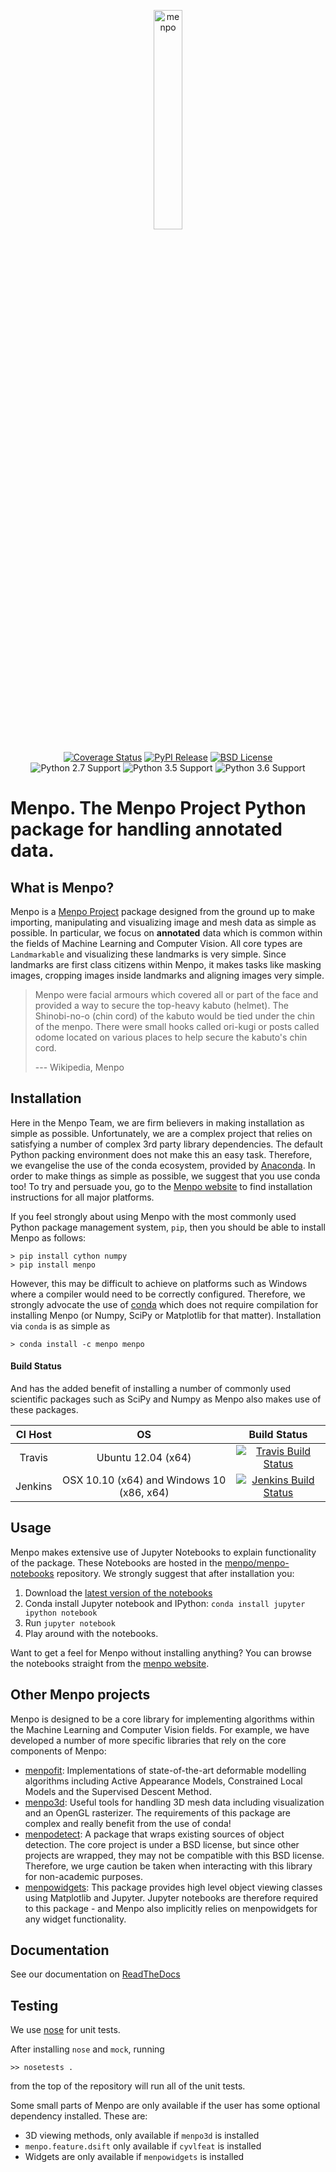 
<p align="center">
  <img src="menpo-logo.png" alt="menpo" width="30%"></center>
  <br><br>
  <a href="https://coveralls.io/r/menpo/menpo"><img src="http://img.shields.io/coveralls/menpo/menpo.svg?style=flat" alt="Coverage Status"/></a>
  <a href="https://pypi.python.org/pypi/menpo"><img src="http://img.shields.io/pypi/v/menpo.svg?style=flat" alt="PyPI Release"/></a>
  <a href="https://github.com/menpo/menpo/blob/master/LICENSE.txt"><img src="http://img.shields.io/badge/License-BSD-green.svg" alt="BSD License"/></a>
  <br>
  <img src="https://img.shields.io/badge/Python-2.7-green.svg" alt="Python 2.7 Support"/>
  <img src="https://img.shields.io/badge/Python-3.5-green.svg" alt="Python 3.5 Support"/>
  <img src="https://img.shields.io/badge/Python-3.6-green.svg" alt="Python 3.6 Support"/>
</p>


Menpo. The Menpo Project Python package for handling annotated data.
====================================================================
What is Menpo?
--------------
Menpo is a [Menpo Project](http://www.menpo.org/) package designed from
the ground up to make importing, manipulating and
visualizing image and mesh data as simple as possible. In particular,
we focus on **annotated** data which is common within the fields of Machine
Learning and Computer Vision. All core types are `Landmarkable` and
visualizing these landmarks is very simple. Since landmarks are first class
citizens within Menpo, it makes tasks like masking images, cropping images
inside landmarks and aligning images very simple.

> Menpo were facial armours which covered all or part of the face and provided
> a way to secure the top-heavy kabuto (helmet). The Shinobi-no-o (chin cord)
> of the kabuto would be tied under the chin of the menpo. There were small
> hooks called ori-kugi or posts called odome located on various places to
> help secure the kabuto's chin cord.
>
> --- Wikipedia, Menpo

Installation
------------
Here in the Menpo Team, we are firm believers in making installation as simple
as possible. Unfortunately, we are a complex project that relies on satisfying
a number of complex 3rd party library dependencies. The default Python packing
environment does not make this an easy task. Therefore, we evangelise the use
of the conda ecosystem, provided by
[Anaconda](https://store.continuum.io/cshop/anaconda/). In order to make things
as simple as possible, we suggest that you use conda too! To try and persuade
you, go to the [Menpo website](http://www.menpo.io/installation/) to find
installation instructions for all major platforms.

If you feel strongly about using Menpo with the most commonly used Python
package management system, `pip`, then you should be able to install
Menpo as follows:

```
> pip install cython numpy
> pip install menpo
```

However, this may be difficult to achieve on platforms such as Windows where
a compiler would need to be correctly configured. Therefore, we strongly
advocate the use of [conda](http://conda.pydata.org/docs/) which does
not require compilation for installing Menpo (or Numpy, SciPy or Matplotlib
for that matter). Installation via `conda` is as simple as

```
> conda install -c menpo menpo
```

#### Build Status
And has the added benefit of installing a number of commonly used scientific
packages such as SciPy and Numpy as Menpo also makes use of these packages.

|  CI Host |                     OS                    |                      Build Status                     |
|:--------:|:-----------------------------------------:|:-----------------------------------------------------:|
| Travis   | Ubuntu 12.04 (x64)                        | [![Travis Build Status][travis_shield]][travis]       |
| Jenkins  | OSX 10.10 (x64) and Windows 10 (x86, x64) | [![Jenkins Build Status][jenkins_shield]][jenkins]    |


[travis]: https://travis-ci.org/menpo/menpo
[travis_shield]: http://img.shields.io/travis/menpo/menpo.svg?style=flat
[jenkins]: http://jenkins.menpo.org/view/menpo/job/menpo
[jenkins_shield]: http://jenkins.menpo.org/buildStatus/icon?job=menpo

Usage
-----
Menpo makes extensive use of Jupyter Notebooks to explain functionality of the
package. These Notebooks are hosted in the
[menpo/menpo-notebooks](https://github.com/menpo/menpo-notebooks) repository.
We strongly suggest that after installation you:

  1. Download the [latest version of the notebooks][notebooks_gh]
  2. Conda install Jupyter notebook and IPython: `conda install jupyter ipython notebook`
  3. Run `jupyter notebook`
  4. Play around with the notebooks.

[notebooks_gh]: https://github.com/menpo/menpo-notebooks/releases

Want to get a feel for Menpo without installing anything? You can browse the
notebooks straight from the [menpo website](http://www.menpo.io/notebooks.html).

Other Menpo projects
--------------------
Menpo is designed to be a core library for implementing algorithms within
the Machine Learning and Computer Vision fields. For example, we have developed
a number of more specific libraries that rely on the core components of Menpo:

  - [menpofit][mf_gh]: Implementations of state-of-the-art deformable modelling
    algorithms including Active Appearance Models, Constrained Local Models
    and the Supervised Descent Method.
  - [menpo3d][m3d_gh]: Useful tools for handling 3D mesh data including
    visualization and an OpenGL rasterizer. The requirements of this package
    are complex and really benefit from the use of conda!
  - [menpodetect][md_gh]: A package that wraps existing sources of object
    detection. The core project is under a BSD license, but since other projects
    are wrapped, they may not be compatible with this BSD license. Therefore,
    we urge caution be taken when interacting with this library for
    non-academic purposes.
  - [menpowidgets][mw_gh]: This package provides high level object
    viewing classes using Matplotlib and Jupyter. Jupyter notebooks
    are therefore required to this package - and Menpo also
    implicitly relies on menpowidgets for any widget functionality.

[mf_gh]: https://github.com/menpo/menpofit
[m3d_gh]: https://github.com/menpo/menpo3d
[md_gh]: https://github.com/menpo/menpodetect
[mw_gh]: https://github.com/menpo/menpowidgets

Documentation
-------------
See our documentation on [ReadTheDocs](http://menpo.readthedocs.org)

Testing
-------
We use [nose](https://nose.readthedocs.org/en/latest/) for unit tests.

After installing `nose` and `mock`, running

    >> nosetests .

from the top of the repository will run all of the unit tests.

Some small parts of Menpo are only available if the user has some optional
dependency installed. These are:

- 3D viewing methods, only available if `menpo3d` is installed
- `menpo.feature.dsift` only available if `cyvlfeat` is installed
- Widgets are only available if `menpowidgets` is installed
